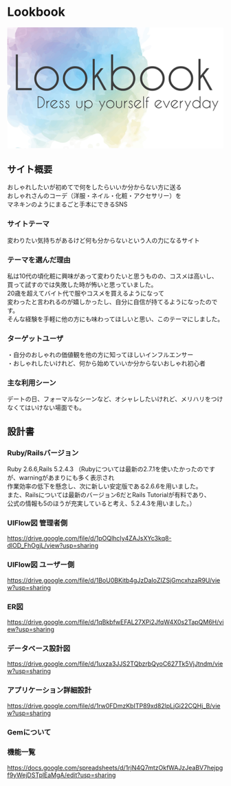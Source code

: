 # Lookbook
![Lookbook](https://github.com/Ayachicken/Lookbook/blob/master/app/assets/images/Lookbook_logo.jpeg)
## サイト概要
おしゃれしたいが初めてで何をしたらいいか分からない方に送る  
おしゃれさんのコーデ（洋服・ネイル・化粧・アクセサリー）を  
マネキンのようにまるごと手本にできるSNS

### サイトテーマ
変わりたい気持ちがあるけど何も分からないという人の力になるサイト

### テーマを選んだ理由
私は10代の頃化粧に興味があって変わりたいと思うものの、コスメは高いし、  
買って試すのでは失敗した時が怖いと思っていました。  
20歳を超えてバイト代で服やコスメを買えるようになって  
変わったと言われるのが嬉しかったし、自分に自信が持てるようになったのです。  
そんな経験を手軽に他の方にも味わってほしいと思い、このテーマにしました。

### ターゲットユーザ
・自分のおしゃれの価値観を他の方に知ってほしいインフルエンサー  
・おしゃれしたいけれど、何から始めていいか分からないおしゃれ初心者

### 主な利用シーン
デートの日、フォーマルなシーンなど、オシャレしたいけれど、メリハリをつけなくてはいけない場面でも。

## 設計書
### Ruby/Railsバージョン
Ruby 2.6.6,Rails 5.2.4.3
（Rubyについては最新の2.7.1を使いたかったのですが、warningがあまりにも多く表示され  
  作業効率の低下を懸念し、次に新しい安定版である2.6.6を用いました。  
  また、Railsについては最新のバージョン6だとRails Tutorialが有料であり、  
  公式の情報も5のほうが充実していると考え、5.2.4.3を用いました。）

### UIFlow図 管理者側
https://drive.google.com/file/d/1pOQlhcIy4ZAJsXYc3kq8-dlOD_FhOgjL/view?usp=sharing

### UIFlow図 ユーザー側
https://drive.google.com/file/d/1BoU0BKitb4gJzDaIoZIZSjGmcxhzaR9U/view?usp=sharing

### ER図
https://drive.google.com/file/d/1qBkbfwEFAL27XPi2JfqW4X0s2TapQM6H/view?usp=sharing

### データベース設計図
https://drive.google.com/file/d/1uxza3JJS2TQbzrbQyoC627Tk5VjJtndm/view?usp=sharing

### アプリケーション詳細設計
https://drive.google.com/file/d/1rw0FDmzKbITP89xd82lpLjGi22CQHj_B/view?usp=sharing

### Gemについて


### 機能一覧
https://docs.google.com/spreadsheets/d/1rjN4Q7mtzOkfWAJzJeaBV7hejpgf9yWejDSTplEaMgA/edit?usp=sharing
